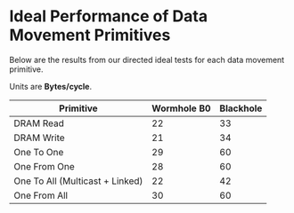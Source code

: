 # Ideal Performance of Data Movement Primitives
Below are the results from our directed ideal tests for each data movement primitive.

Units are **Bytes/cycle**.

| Primitive                         | Wormhole B0   | Blackhole |
| --------------------------------- | --------------| --------- |
| DRAM Read                         | 22            | 33        |
| DRAM Write                        | 21            | 34        |
| One To One                        | 29            | 60        |
| One From One                      | 28            | 60        |
| One To All (Multicast + Linked)   | 22            | 42        |
| One From All                      | 30            | 60        |
